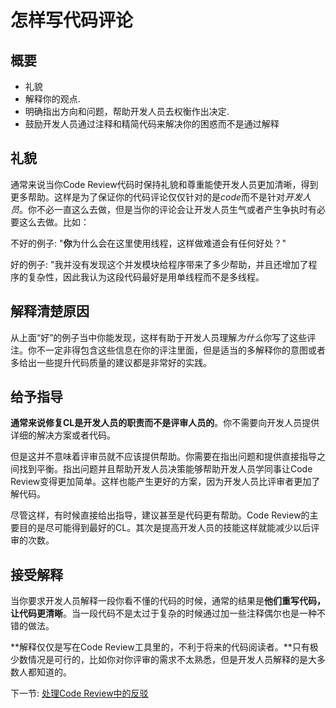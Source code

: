 # 怎样写代码评论

## 概要

-   礼貌
-   解释你的观点.
-   明确指出方向和问题，帮助开发人员去权衡作出决定.
-   鼓励开发人员通过注释和精简代码来解决你的困惑而不是通过解释

## 礼貌 

通常来说当你Code Review代码时保持礼貌和尊重能使开发人员更加清晰，得到更多帮助。这样是为了保证你的代码评论仅仅针对的是*code*而不是针对*开发人员*。你不必一直这么去做，但是当你的评论会让开发人员生气或者产生争执时有必要这么去做。比如：

不好的例子: "**你**为什么会在这里使用线程，这样做难道会有任何好处？"

好的例子: "我并没有发现这个并发模块给程序带来了多少帮助，并且还增加了程序的复杂性，因此我认为这段代码最好是用单线程而不是多线程。

## 解释清楚原因

从上面“好”的例子当中你能发现，这样有助于开发人员理解*为什么*你写了这些评注。你不一定非得包含这些信息在你的评注里面，但是适当的多解释你的意图或者多给出一些提升代码质量的建议都是非常好的实践。

## 给予指导

**通常来说修复CL是开发人员的职责而不是评审人员的**。你不需要向开发人员提供详细的解决方案或者代码。

但是这并不意味着评审员就不应该提供帮助。你需要在指出问题和提供直接指导之间找到平衡。指出问题并且帮助开发人员决策能够帮助开发人员学同事让Code Review变得更加简单。这样也能产生更好的方案，因为开发人员比评审者更加了解代码。

尽管这样，有时候直接给出指导，建议甚至是代码更有帮助。Code Review的主要目的是尽可能得到最好的CL。其次是提高开发人员的技能这样就能减少以后评审的次数。

## 接受解释

当你要求开发人员解释一段你看不懂的代码的时候，通常的结果是**他们重写代码，让代码更清晰**。当一段代码不是太过于复杂的时候通过加一些注释偶尔也是一种不错的做法。

**解释仅仅是写在Code Review工具里的，不利于将来的代码阅读者。**只有极少数情况是可行的，比如你对你评审的需求不太熟悉，但是开发人员解释的是大多数人都知道的。

下一节: [处理Code Review中的反驳](pushback.md)
